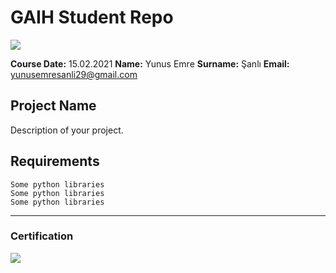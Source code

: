 # GAIH Student Repo 
![](img/logo.png)

**Course Date:** 15.02.2021
**Name:** Yunus Emre
**Surname:** Şanlı
**Email:**  yunusemresanli29@gmail.com


## Project Name
Description of your project.

## Requirements
```
Some python libraries
Some python libraries
Some python libraries
```
---

### Certification
![](img/certificate_ex.png)

